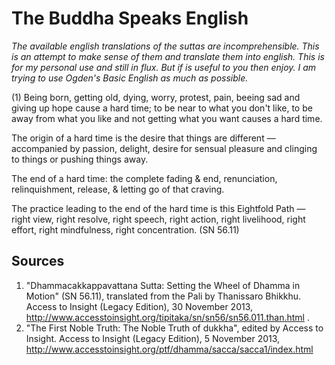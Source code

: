 # The Buddha Speaks English
*The available english translations of the suttas are incomprehensible. This is an attempt to make sense of them and translate them into english. This is for my personal use and still in flux. But if is useful to you then enjoy. I am trying to use Ogden's Basic English as much as possible.*

(1) Being born, getting old, dying, worry, protest, pain, beeing sad and giving up hope cause a hard time; to be near to what you don't like, to be away from what you like and not getting what you want causes a hard time. 

The origin of a hard time is the desire that things are different — accompanied by passion, delight, desire for sensual pleasure and clinging to things or pushing things away.

The end of a hard time: the complete fading & end, renunciation, relinquishment, release, & letting go of that craving.

The practice leading to the end of the hard time is this Eightfold Path — right view, right resolve, right speech, right action, right livelihood, right effort, right mindfulness, right concentration.
(SN 56.11)

## Sources
1.  "Dhammacakkappavattana Sutta: Setting the Wheel of Dhamma in Motion" (SN 56.11), translated from the Pali by Thanissaro Bhikkhu. Access to Insight (Legacy Edition), 30 November 2013, http://www.accesstoinsight.org/tipitaka/sn/sn56/sn56.011.than.html .
2. "The First Noble Truth: The Noble Truth of dukkha", edited by Access to Insight. Access to Insight (Legacy Edition), 5 November 2013, http://www.accesstoinsight.org/ptf/dhamma/sacca/sacca1/index.html
